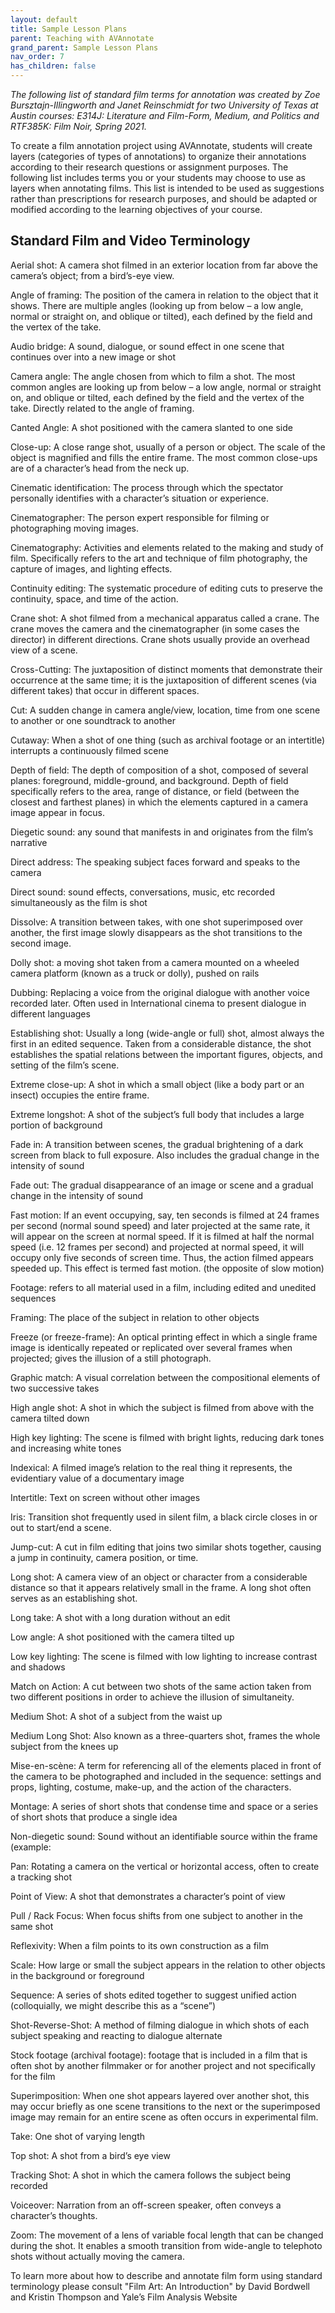 ```yaml
---
layout: default
title: Sample Lesson Plans
parent: Teaching with AVAnnotate
grand_parent: Sample Lesson Plans
nav_order: 7
has_children: false
---
```


_The following list of standard film terms for annotation was created by Zoe Bursztajn-Illingworth and Janet Reinschmidt for two University of Texas at Austin courses: E314J: Literature and Film-Form, Medium, and Politics and RTF385K: Film Noir, Spring 2021._

To create a film annotation project using AVAnnotate, students will create layers (categories of types of annotations) to organize their annotations according to their research questions or assignment purposes. The following list includes terms you or your students may choose to use as layers when annotating films. This list is intended to be used as suggestions rather than prescriptions for research purposes, and should be adapted or modified according to the learning objectives of your course.

## Standard Film and Video Terminology

Aerial shot: A camera shot filmed in an exterior location from far above the camera’s object; from a bird’s-eye view.

Angle of framing: The position of the camera in relation to the object that it shows. There are multiple angles (looking up from below – a low angle, normal or straight on, and oblique or tilted), each defined by the field and the vertex of the take.

Audio bridge: A sound, dialogue, or sound effect in one scene that continues over into a new image or shot

Camera angle: The angle chosen from which to film a shot. The most common angles are looking up from below – a low angle, normal or straight on, and oblique or tilted, each defined by the field and the vertex of the take. Directly related to the angle of framing.

Canted Angle: A shot positioned with the camera slanted to one side

Close-up: A close range shot, usually of a person or object. The scale of the object is magnified and fills the entire frame. The most common close-ups are of a character’s head from the neck up.

Cinematic identification: The process through which the spectator personally identifies with a character’s situation or experience.

Cinematographer: The person expert responsible for filming or photographing moving images.

Cinematography: Activities and elements related to the making and study of film. Specifically refers to the art and technique of film photography, the capture of images, and lighting effects.

Continuity editing: The systematic procedure of editing cuts to preserve the continuity, space, and time of the action.

Crane shot: A shot filmed from a mechanical apparatus called a crane. The crane moves the camera and the cinematographer (in some cases the director) in different directions. Crane shots usually provide an overhead view of a scene.

Cross-Cutting: The juxtaposition of distinct moments that demonstrate their occurrence at the same time; it is the juxtaposition of different scenes (via different takes) that occur in different spaces.

Cut: A sudden change in camera angle/view, location, time from one scene to another or one soundtrack to another

Cutaway: When a shot of one thing (such as archival footage or an intertitle) interrupts a continuously filmed scene

Depth of field: The depth of composition of a shot, composed of several planes: foreground, middle-ground, and background. Depth of field specifically refers to the area, range of distance, or field (between the closest and farthest planes) in which the elements captured in a camera image appear in focus.

Diegetic sound: any sound that manifests in and originates from the film’s narrative

Direct address: The speaking subject faces forward and speaks to the camera

Direct sound: sound effects, conversations, music, etc recorded simultaneously as the film is shot

Dissolve: A transition between takes, with one shot superimposed over another, the first image slowly disappears as the shot transitions to the second image.

Dolly shot: a moving shot taken from a camera mounted on a wheeled camera platform (known as a truck or dolly), pushed on rails

Dubbing: Replacing a voice from the original dialogue with another voice recorded later. Often used in International cinema to present dialogue in different languages

Establishing shot: Usually a long (wide-angle or full) shot, almost always the first in an edited sequence. Taken from a considerable distance, the shot establishes the spatial relations between the important figures, objects, and setting of the film’s scene.

Extreme close-up: A shot in which a small object (like a body part or an insect) occupies the entire frame.

Extreme longshot: A shot of the subject’s full body that includes a large portion of background

Fade in: A transition between scenes, the gradual brightening of a dark screen from black to full exposure. Also includes the gradual change in the intensity of sound

Fade out: The gradual disappearance of an image or scene and a gradual change in the intensity of sound

Fast motion: If an event occupying, say, ten seconds is filmed at 24 frames per second (normal sound speed) and later projected at the same rate, it will appear on the screen at normal speed. If it is filmed at half the normal speed (i.e. 12 frames per second) and projected at normal speed, it will occupy only five seconds of screen time. Thus, the action filmed appears speeded up. This effect is termed fast motion. (the opposite of slow motion)

Footage: refers to all material used in a film, including edited and unedited sequences

Framing: The place of the subject in relation to other objects

Freeze (or freeze-frame): An optical printing effect in which a single frame image is identically repeated or replicated over several frames when projected; gives the illusion of a still photograph.

Graphic match: A visual correlation between the compositional elements of two successive takes

High angle shot: A shot in which the subject is filmed from above with the camera tilted down

High key lighting: The scene is filmed with bright lights, reducing dark tones and increasing white tones

Indexical: A filmed image’s relation to the real thing it represents, the evidentiary value of a documentary image

Intertitle: Text on screen without other images

Iris: Transition shot frequently used in silent film, a black circle closes in or out to start/end a scene.

Jump-cut: A cut in film editing that joins two similar shots together, causing a jump in continuity, camera position, or time.

Long shot: A camera view of an object or character from a considerable distance so that it appears relatively small in the frame. A long shot often serves as an establishing shot.

Long take: A shot with a long duration without an edit

Low angle: A shot positioned with the camera tilted up

Low key lighting: The scene is filmed with low lighting to increase contrast and shadows

Match on Action: A cut between two shots of the same action taken from two different positions in order to achieve the illusion of simultaneity.

Medium Shot: A shot of a subject from the waist up

Medium Long Shot: Also known as a three-quarters shot, frames the whole subject from the knees up

Mise-en-scène: A term for referencing all of the elements placed in front of the camera to be photographed and included in the sequence: settings and props, lighting, costume, make-up, and the action of the characters.

Montage: A series of short shots that condense time and space or a series of short shots that produce a single idea

Non-diegetic sound: Sound without an identifiable source within the frame (example:

Pan: Rotating a camera on the vertical or horizontal access, often to create a tracking shot

Point of View: A shot that demonstrates a character’s point of view

Pull / Rack Focus: When focus shifts from one subject to another in the same shot

Reflexivity: When a film points to its own construction as a film

Scale: How large or small the subject appears in the relation to other objects in the background or foreground

Sequence: A series of shots edited together to suggest unified action (colloquially, we might describe this as a “scene”)

Shot-Reverse-Shot: A method of filming dialogue in which shots of each subject speaking and reacting to dialogue alternate

Stock footage (archival footage): footage that is included in a film that is often shot by another filmmaker or for another project and not specifically for the film

Superimposition: When one shot appears layered over another shot, this may occur briefly as one scene transitions to the next or the superimposed image may remain for an entire scene as often occurs in experimental film.

Take: One shot of varying length

Top shot: A shot from a bird’s eye view

Tracking Shot: A shot in which the camera follows the subject being recorded

Voiceover: Narration from an off-screen speaker, often conveys a character’s thoughts.

Zoom: The movement of a lens of variable focal length that can be changed during the shot. It enables a smooth transition from wide-angle to telephoto shots without actually moving the camera.

To learn more about how to describe and annotate film form using standard terminology please consult "Film Art: An Introduction" by David Bordwell and Kristin Thompson and Yale’s Film Analysis Website
